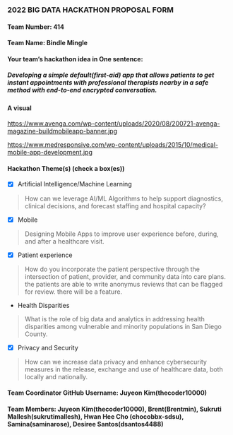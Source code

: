 ### 2022 BIG DATA HACKATHON PROPOSAL FORM

#### Team Number: 414

#### Team Name: Bindle Mingle
  
#### Your team’s hackathon idea in One sentence:
##### Developing a simple default(first-aid) app that allows patients to get instant appointments with professional therapists nearby in a safe method with end-to-end encrypted conversation. 

#### A visual
https://www.avenga.com/wp-content/uploads/2020/08/200721-avenga-magazine-buildmobileapp-banner.jpg

https://www.medresponsive.com/wp-content/uploads/2015/10/medical-mobile-app-development.jpg

#### Hackathon Theme(s) (check a box(es))
- [X] Artificial Intelligence/Machine Learning
> How can we leverage AI/ML Algorithms to help support diagnostics, clinical decisions, and forecast staffing and hospital capacity?

- [X] Mobile
> Designing Mobile Apps to improve user experience before, during, and after a healthcare visit.

- [X] Patient experience
> How do you incorporate the patient perspective through the intersection of patient, provider, and community data into care plans.
the patients are able to write anonymus reviews that can be flagged for review. there will be a feature.

- Health Disparities
> What is the role of big data and analytics in addressing health disparities among vulnerable and minority populations in San Diego County.

- [X] Privacy and Security
> How can we increase data privacy and enhance cybersecurity measures in the release, exchange and use of healthcare data, both locally and nationally.

#### Team Coordinator GitHub Username: Juyeon Kim(thecoder10000)

#### Team Members: Juyeon Kim(thecoder10000), Brent(Brentmin), Sukruti Mallesh(sukrutimallesh), Hwan Hee Cho (chocobbx-sdsu), Samina(saminarose), Desiree Santos(dsantos4488)   
